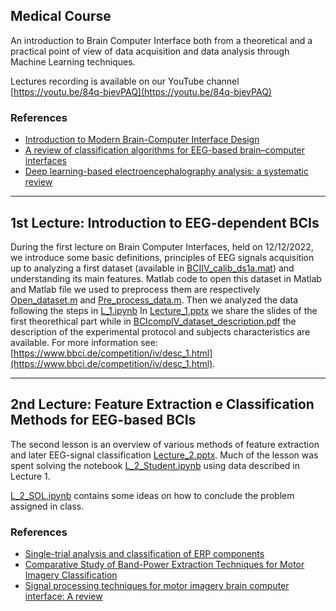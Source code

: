 ## Medical Course
An introduction to Brain Computer Interface both from a theoretical and a practical point of view of data acquisition and data analysis through Machine Learning techniques.

Lectures recording is available on our YouTube channel [https://youtu.be/84q-bjevPAQ](https://youtu.be/84q-bjevPAQ)

### References 
* [Introduction to Modern Brain-Computer Interface Design](https://youtube.com/playlist?list=PLbbCsk7MUIGcO_IZMbyymWU2UezVHNaMq)
* [A review of classification algorithms for EEG-based brain–computer interfaces](https://iopscience.iop.org/article/10.1088/1741-2552/aab2f2)
* [Deep learning-based electroencephalography analysis: a systematic review](https://iopscience.iop.org/article/10.1088/1741-2552/ab260c)


-----
## 1st Lecture: Introduction to EEG-dependent BCIs

During the first lecture on Brain Computer Interfaces, held on 12/12/2022, we introduce some basic definitions, principles of EEG signals acquisition up to analyzing a first dataset (available in [BCIIV_calib_ds1a.mat](https://github.com/MachineLearningJournalClub/Didattica-MedicAI/blob/main/Lecture%201/BCICIV_calib_ds1a.mat)) and understanding its main features.
Matlab code to open this dataset in Matlab and Matlab file we used to preprocess them are respectively [Open_dataset.m](https://github.com/MachineLearningJournalClub/Didattica-MedicAI/blob/main/Lecture%201/open_dataset.m) and [Pre_process_data.m](https://github.com/MachineLearningJournalClub/Didattica-MedicAI/blob/main/Lecture%201/pre_process_data.m). Then we analyzed the data following the steps in [L_1.ipynb](https://github.com/MachineLearningJournalClub/Didattica-MedicAI/blob/main/Lecture%201/L_1.ipynb)
In [Lecture_1.pptx](https://github.com/MachineLearningJournalClub/Didattica-MedicAI/blob/main/Lecture%201/Lecture_1%20.pptx) we share the slides of the first theorethical part while in [BCIcompIV_dataset_description.pdf](https://github.com/MachineLearningJournalClub/Didattica-MedicAI/blob/main/Lecture%201/BCIcompIV_dataset_description.pdf) the description of the experimental protocol and subjects characteristics are available. For more information see: [https://www.bbci.de/competition/iv/desc_1.html](https://www.bbci.de/competition/iv/desc_1.html).




-----
## 2nd Lecture: Feature Extraction e Classification Methods for EEG-based BCIs

The second lesson is an overview of various methods of feature extraction and later EEG-signal classification [Lecture_2.pptx](https://github.com/MachineLearningJournalClub/Didattica-MedicAI/blob/main/Lecture%202/Lecture_2.pptx).
Much of the lesson was spent solving the notebook [L_2_Student.ipynb](https://github.com/MachineLearningJournalClub/Didattica-MedicAI/blob/main/Lecture%202/L_2_Student.ipynb) using data described in Lecture 1.

[L_2_SOL.ipynb](https://github.com/MachineLearningJournalClub/Didattica-MedicAI/blob/main/Lecture%202/L_2_SOL.ipynb) contains some ideas on how to conclude the problem assigned in class.

### References 
* [Single-trial analysis and classification of ERP components](https://doc.ml.tu-berlin.de/bbci/publications/BlaLemTreHauMue10.pdf)
* [Comparative Study of Band-Power Extraction Techniques for Motor Imagery Classification](https://nicolas.brodu.net/common/recherche/publications/bci_powcomp.pdf)
* [Signal processing techniques for motor imagery brain computer interface: A review](https://www.frontiersin.org/articles/10.3389/fninf.2018.00078/full)
